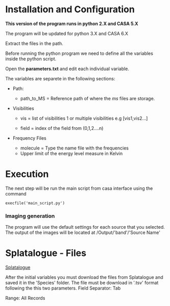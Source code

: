 

# Installation and Configuration 

**This version of the program runs in python 2.X and CASA 5.X**

The program will be updated for python 3.X and CASA 6.X

Extract the files in the path. 

Before running the python program we need to define all the variables inside the python script. 

Open the **parameters.txt** and edit each individual variable.

The variables are separete in the following sections: 

* Path:
  - path_to_MS = Reference path of where the *ms* files are storage.
 
* Visibilities

  - vis = list of visibilities 1 or multiple visibilities e.g [vis1,vis2...] 
  
  - field =  index of the field from (0,1,2....n)
   
* Frequency Files
    - molecule = Type the name file with the frequencies
    - Upper limit of the energy level measure in Kelvin 
 

# Execution

The next step will be run the main script from casa interface using the command

```
execfile('main_script.py')
```

### Imaging generation

The program will use the default  settings for each source that you selected. The output of the images will be located at /Output/'band'/'Source Name'


# Splatalogue - Files
[Splatalogue](https://www.cv.nrao.edu/php/splat/index.php)

After the initial variables you must download the files from Splatalogue and saved it in the 'Species' folder. The file must be download in '.tsv' format following the this two parameters. 
Field Separator: Tab

Range: All Records
